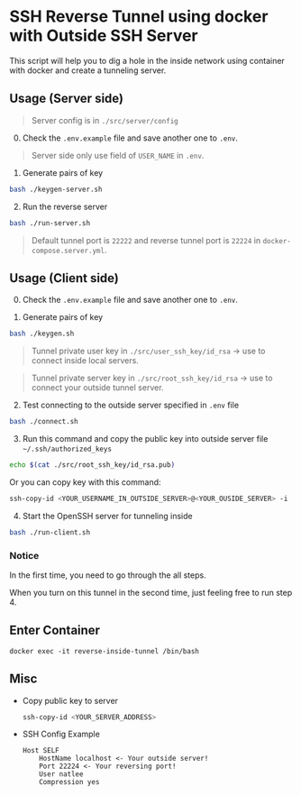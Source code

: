 # SSH Reverse Tunnel using docker with Outside SSH Server

This script will help you to dig a hole in the inside network using container with docker and create a tunneling server.

## Usage (Server side)

> Server config is in `./src/server/config`

0. Check the `.env.example` file and save another one to `.env`.

> Server side only use field of `USER_NAME` in `.env`.

1. Generate pairs of key

```bash
bash ./keygen-server.sh
```

2. Run the reverse server

```bash
bash ./run-server.sh
```

> Default tunnel port is `22222` and reverse tunnel port is `22224` in `docker-compose.server.yml`.

## Usage (Client side)

0. Check the `.env.example` file and save another one to `.env`.

1. Generate pairs of key

```bash
bash ./keygen.sh
```

> Tunnel private user key in `./src/user_ssh_key/id_rsa` -> use to connect inside local servers.

> Tunnel private server key in `./src/root_ssh_key/id_rsa` -> use to connect your outside tunnel server.

2. Test connecting to the outside server specified in `.env` file

```bash
bash ./connect.sh
```

3. Run this command and copy the public key into outside server file `~/.ssh/authorized_keys`

```bash
echo $(cat ./src/root_ssh_key/id_rsa.pub)
```

Or you can copy key with this command:

```bash
ssh-copy-id <YOUR_USERNAME_IN_OUTSIDE_SERVER>@<YOUR_OUSIDE_SERVER> -i ./src/root_ssh_key/id_rsa
```


4. Start the OpenSSH server for tunneling inside

```bash
bash ./run-client.sh
```

### Notice

In the first time, you need to go through the all steps.

When you turn on this tunnel in the second time, just feeling free to run step 4.

## Enter Container

```
docker exec -it reverse-inside-tunnel /bin/bash
```

## Misc

- Copy public key to server

  ```bash
  ssh-copy-id <YOUR_SERVER_ADDRESS>
  ```

- SSH Config Example

  ```
  Host SELF
      HostName localhost <- Your outside server!
      Port 22224 <- Your reversing port!
      User natlee
      Compression yes
  ```

